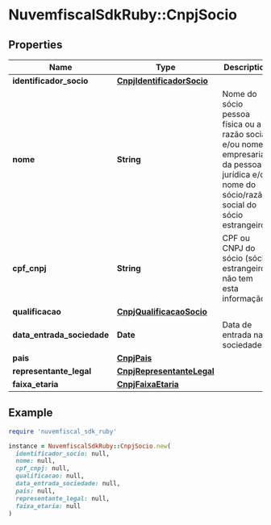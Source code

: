 # NuvemfiscalSdkRuby::CnpjSocio

## Properties

| Name | Type | Description | Notes |
| ---- | ---- | ----------- | ----- |
| **identificador_socio** | [**CnpjIdentificadorSocio**](CnpjIdentificadorSocio.md) |  | [optional] |
| **nome** | **String** | Nome do sócio pessoa física ou a razão social e/ou nome empresarial da  pessoa jurídica e/ou nome do sócio/razão social do sócio estrangeiro. | [optional] |
| **cpf_cnpj** | **String** | CPF ou CNPJ do sócio (sócio estrangeiro não tem esta informação). | [optional] |
| **qualificacao** | [**CnpjQualificacaoSocio**](CnpjQualificacaoSocio.md) |  | [optional] |
| **data_entrada_sociedade** | **Date** | Data de entrada na sociedade. | [optional] |
| **pais** | [**CnpjPais**](CnpjPais.md) |  | [optional] |
| **representante_legal** | [**CnpjRepresentanteLegal**](CnpjRepresentanteLegal.md) |  | [optional] |
| **faixa_etaria** | [**CnpjFaixaEtaria**](CnpjFaixaEtaria.md) |  | [optional] |

## Example

```ruby
require 'nuvemfiscal_sdk_ruby'

instance = NuvemfiscalSdkRuby::CnpjSocio.new(
  identificador_socio: null,
  nome: null,
  cpf_cnpj: null,
  qualificacao: null,
  data_entrada_sociedade: null,
  pais: null,
  representante_legal: null,
  faixa_etaria: null
)
```

